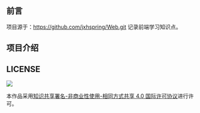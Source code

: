 
## 前言
项目源于：https://github.com/jxhspring/Web.git
记录前端学习知识点。

## 项目介绍

## LICENSE

![](http://img.smyhvae.com/20210331_CC-BY-NC-SA.png)

本作品采用[知识共享署名-非商业性使用-相同方式共享 4.0 国际许可协议](https://creativecommons.org/licenses/by-nc-sa/4.0/)进行许可。
